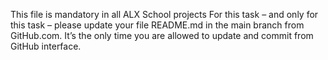 This file is mandatory in all ALX School projects
For this task – and only for this task – please update your file README.md in the main branch from GitHub.com. It’s the only time you are allowed to update and commit from GitHub interface.
